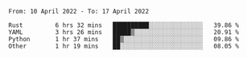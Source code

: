 <!--START_SECTION:waka-->

```text
From: 10 April 2022 - To: 17 April 2022

Rust         6 hrs 32 mins   ██████████░░░░░░░░░░░░░░░   39.86 %
YAML         3 hrs 26 mins   █████▒░░░░░░░░░░░░░░░░░░░   20.91 %
Python       1 hr 37 mins    ██▒░░░░░░░░░░░░░░░░░░░░░░   09.86 %
Other        1 hr 19 mins    ██░░░░░░░░░░░░░░░░░░░░░░░   08.05 %
```

<!--END_SECTION:waka-->
